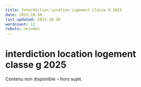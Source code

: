 ```yaml
---
title: Interdiction Location Logement Classe G 2025
date: 2025-10-30
last_updated: 2025-10-30
wordcount: 12
robots: noindex
---
```


# interdiction location logement classe g 2025

Contenu non disponible – hors sujet.